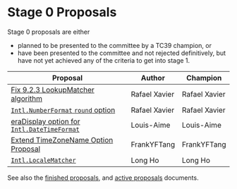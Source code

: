 # Stage 0 Proposals

Stage 0 proposals are either

* planned to be presented to the committee by a TC39 champion, or
* have been presented to the committee and not rejected definitively, but have not yet achieved any of the criteria to get into stage 1.

| Proposal                                                             | Author           | Champion           |
| -------------------------------------------------------------------- | ---------------- | ------------------ |
| [Fix 9.2.3 LookupMatcher algorithm][]                                | Rafael Xavier    | Rafael Xavier      |
| [`Intl.NumberFormat` `round` option][intl.numberformat round option] | Rafael Xavier    | Rafael Xavier      |
| [eraDisplay option for `Intl.DateTimeFormat`][eradisplay]            | Louis-Aime       | Louis-Aime         |
| [Extend TimeZoneName Option Proposal][extend-timezonename]           | FrankYFTang      | FrankYFTang        |
| [`Intl.LocaleMatcher`][intl-localematcher]                           | Long Ho          | Long Ho            |

See also the [finished proposals](finished-proposals.md), and [active proposals](README.md) documents.

[fix 9.2.3 lookupmatcher algorithm]: https://github.com/rxaviers/ecma402-fix-lookup-matcher
[intl.numberformat round option]: https://github.com/rxaviers/ecma402-number-format-round-option
[numberformat options]: https://github.com/sffc/proposal-unified-intl-numberformat
[eradisplay]: https://github.com/Louis-Aime/proposal-intl-eradisplay
[extend-timezonename]: https://github.com/FrankYFTang/proposal-intl-extend-timezonename
[intl-localematcher]: https://github.com/longlho/proposal-intl-localematcher
